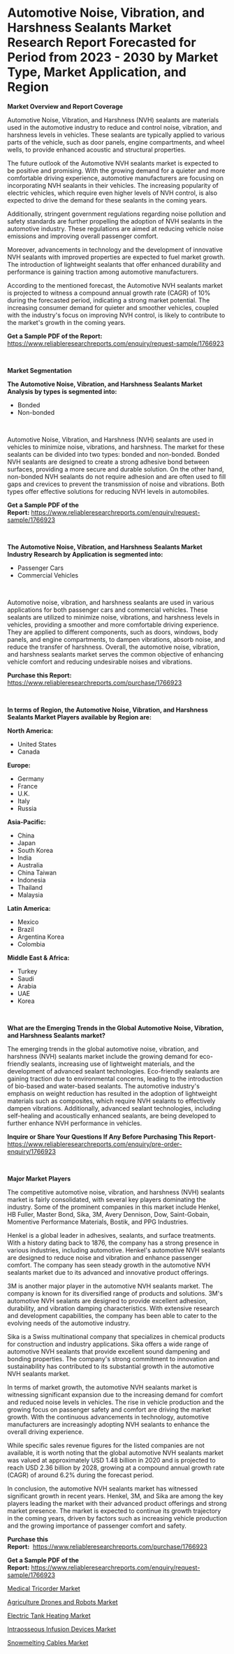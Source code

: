 <p><h1>Automotive Noise, Vibration, and Harshness Sealants Market Research Report Forecasted for Period from 2023 -  2030 by Market Type, Market Application, and Region</h1></p><p><strong>Market Overview and Report Coverage</strong></p>
<p><p>Automotive Noise, Vibration, and Harshness (NVH) sealants are materials used in the automotive industry to reduce and control noise, vibration, and harshness levels in vehicles. These sealants are typically applied to various parts of the vehicle, such as door panels, engine compartments, and wheel wells, to provide enhanced acoustic and structural properties.</p><p>The future outlook of the Automotive NVH sealants market is expected to be positive and promising. With the growing demand for a quieter and more comfortable driving experience, automotive manufacturers are focusing on incorporating NVH sealants in their vehicles. The increasing popularity of electric vehicles, which require even higher levels of NVH control, is also expected to drive the demand for these sealants in the coming years.</p><p>Additionally, stringent government regulations regarding noise pollution and safety standards are further propelling the adoption of NVH sealants in the automotive industry. These regulations are aimed at reducing vehicle noise emissions and improving overall passenger comfort.</p><p>Moreover, advancements in technology and the development of innovative NVH sealants with improved properties are expected to fuel market growth. The introduction of lightweight sealants that offer enhanced durability and performance is gaining traction among automotive manufacturers.</p><p>According to the mentioned forecast, the Automotive NVH sealants market is projected to witness a compound annual growth rate (CAGR) of 10% during the forecasted period, indicating a strong market potential. The increasing consumer demand for quieter and smoother vehicles, coupled with the industry's focus on improving NVH control, is likely to contribute to the market's growth in the coming years.</p></p>
<p><strong>Get a Sample PDF of the Report:</strong> <a href="https://www.reliableresearchreports.com/enquiry/request-sample/1766923">https://www.reliableresearchreports.com/enquiry/request-sample/1766923</a></p>
<p>&nbsp;</p>
<p><strong>Market Segmentation</strong></p>
<p><strong>The Automotive Noise, Vibration, and Harshness Sealants Market Analysis by types is segmented into:</strong></p>
<p><ul><li>Bonded</li><li>Non-bonded</li></ul></p>
<p>&nbsp;</p>
<p><p>Automotive Noise, Vibration, and Harshness (NVH) sealants are used in vehicles to minimize noise, vibrations, and harshness. The market for these sealants can be divided into two types: bonded and non-bonded. Bonded NVH sealants are designed to create a strong adhesive bond between surfaces, providing a more secure and durable solution. On the other hand, non-bonded NVH sealants do not require adhesion and are often used to fill gaps and crevices to prevent the transmission of noise and vibrations. Both types offer effective solutions for reducing NVH levels in automobiles.</p></p>
<p><strong>Get a Sample PDF of the Report:</strong>&nbsp;<a href="https://www.reliableresearchreports.com/enquiry/request-sample/1766923">https://www.reliableresearchreports.com/enquiry/request-sample/1766923</a></p>
<p>&nbsp;</p>
<p><strong>The Automotive Noise, Vibration, and Harshness Sealants Market Industry Research by Application is segmented into:</strong></p>
<p><ul><li>Passenger Cars</li><li>Commercial Vehicles</li></ul></p>
<p>&nbsp;</p>
<p><p>Automotive noise, vibration, and harshness sealants are used in various applications for both passenger cars and commercial vehicles. These sealants are utilized to minimize noise, vibrations, and harshness levels in vehicles, providing a smoother and more comfortable driving experience. They are applied to different components, such as doors, windows, body panels, and engine compartments, to dampen vibrations, absorb noise, and reduce the transfer of harshness. Overall, the automotive noise, vibration, and harshness sealants market serves the common objective of enhancing vehicle comfort and reducing undesirable noises and vibrations.</p></p>
<p><strong>Purchase this Report:</strong>&nbsp; <a href="https://www.reliableresearchreports.com/purchase/1766923">https://www.reliableresearchreports.com/purchase/1766923</a></p>
<p>&nbsp;</p>
<p><strong>In terms of Region, the Automotive Noise, Vibration, and Harshness Sealants Market Players available by Region are:</strong></p>
<p>
    <p> <strong> North America: </strong>
        <ul>
            <li>United States</li>
            <li>Canada</li>
        </ul>
        </p> 
    <p> <strong> Europe: </strong>
        <ul>
            <li>Germany</li>
            <li>France</li>
            <li>U.K.</li>
            <li>Italy</li>
            <li>Russia</li>
        </ul>
        </p> 
    <p> <strong> Asia-Pacific: </strong>
        <ul>
            <li>China</li>
            <li>Japan</li>
            <li>South Korea</li>
            <li>India</li>
            <li>Australia</li>
            <li>China Taiwan</li>
            <li>Indonesia</li>
            <li>Thailand</li>
            <li>Malaysia</li>
        </ul>
        </p> 
    <p> <strong> Latin America: </strong>
        <ul>
            <li>Mexico</li>
            <li>Brazil</li>
            <li>Argentina Korea</li>
            <li>Colombia</li>
        </ul>
        </p> 
    <p> <strong> Middle East & Africa: </strong>
        <ul>
            <li>Turkey</li>
            <li>Saudi</li>
            <li>Arabia</li>
            <li>UAE</li>
            <li>Korea</li>
        </ul>
    </p>
    </p>
<p>&nbsp;</p>
<p><strong>What are the Emerging Trends in the Global Automotive Noise, Vibration, and Harshness Sealants market?</strong></p>
<p><p>The emerging trends in the global automotive noise, vibration, and harshness (NVH) sealants market include the growing demand for eco-friendly sealants, increasing use of lightweight materials, and the development of advanced sealant technologies. Eco-friendly sealants are gaining traction due to environmental concerns, leading to the introduction of bio-based and water-based sealants. The automotive industry's emphasis on weight reduction has resulted in the adoption of lightweight materials such as composites, which require NVH sealants to effectively dampen vibrations. Additionally, advanced sealant technologies, including self-healing and acoustically enhanced sealants, are being developed to further enhance NVH performance in vehicles.</p></p>
<p><strong>Inquire or Share Your Questions If Any Before Purchasing This Report</strong>- <a href="https://www.reliableresearchreports.com/enquiry/pre-order-enquiry/1766923">https://www.reliableresearchreports.com/enquiry/pre-order-enquiry/1766923</a></p>
<p>&nbsp;</p>
<p><strong>Major Market Players</strong></p>
<p><p>The competitive automotive noise, vibration, and harshness (NVH) sealants market is fairly consolidated, with several key players dominating the industry. Some of the prominent companies in this market include Henkel, HB Fuller, Master Bond, Sika, 3M, Avery Dennison, Dow, Saint-Gobain, Momentive Performance Materials, Bostik, and PPG Industries. </p><p>Henkel is a global leader in adhesives, sealants, and surface treatments. With a history dating back to 1876, the company has a strong presence in various industries, including automotive. Henkel's automotive NVH sealants are designed to reduce noise and vibration and enhance passenger comfort. The company has seen steady growth in the automotive NVH sealants market due to its advanced and innovative product offerings.</p><p>3M is another major player in the automotive NVH sealants market. The company is known for its diversified range of products and solutions. 3M's automotive NVH sealants are designed to provide excellent adhesion, durability, and vibration damping characteristics. With extensive research and development capabilities, the company has been able to cater to the evolving needs of the automotive industry.</p><p>Sika is a Swiss multinational company that specializes in chemical products for construction and industry applications. Sika offers a wide range of automotive NVH sealants that provide excellent sound dampening and bonding properties. The company's strong commitment to innovation and sustainability has contributed to its substantial growth in the automotive NVH sealants market.</p><p>In terms of market growth, the automotive NVH sealants market is witnessing significant expansion due to the increasing demand for comfort and reduced noise levels in vehicles. The rise in vehicle production and the growing focus on passenger safety and comfort are driving the market growth. With the continuous advancements in technology, automotive manufacturers are increasingly adopting NVH sealants to enhance the overall driving experience.</p><p>While specific sales revenue figures for the listed companies are not available, it is worth noting that the global automotive NVH sealants market was valued at approximately USD 1.48 billion in 2020 and is projected to reach USD 2.36 billion by 2028, growing at a compound annual growth rate (CAGR) of around 6.2% during the forecast period.</p><p>In conclusion, the automotive NVH sealants market has witnessed significant growth in recent years. Henkel, 3M, and Sika are among the key players leading the market with their advanced product offerings and strong market presence. The market is expected to continue its growth trajectory in the coming years, driven by factors such as increasing vehicle production and the growing importance of passenger comfort and safety.</p></p>
<p><strong>Purchase this Report:</strong>&nbsp;&nbsp;<a href="https://www.reliableresearchreports.com/purchase/1766923">https://www.reliableresearchreports.com/purchase/1766923</a></p>
<p></p>
<p><strong>Get a Sample PDF of the Report:</strong>&nbsp;<a href="https://www.reliableresearchreports.com/enquiry/request-sample/1766923">https://www.reliableresearchreports.com/enquiry/request-sample/1766923</a></p>
<p><p><a href="https://www.linkedin.com/pulse/medical-tricorder-market-size-share-amp-trends-analysis-v7zie/">Medical Tricorder Market</a></p><p><a href="https://medium.com/@ruthmorales25/agriculture-drones-and-robots-market-share-evolution-and-market-growth-trends-2023-2030-5cab11247c3f">Agriculture Drones and Robots Market</a></p><p><a href="https://github.com/zebdakicsin/Market-Research-Report-List-1/blob/main/electric-tank-heating-market.md">Electric Tank Heating Market</a></p><p><a href="https://www.linkedin.com/pulse/intraosseous-infusion-devices-market-insights-players-kraae/">Intraosseous Infusion Devices Market</a></p><p><a href="https://github.com/kholmovskayalyudmila/Market-Research-Report-List-1/blob/main/snowmelting-cables-market.md">Snowmelting Cables Market</a></p></p>